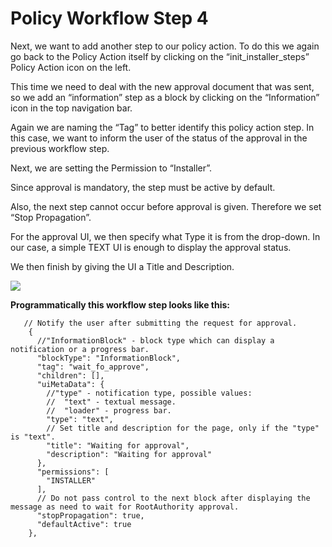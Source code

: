 # Policy Workflow Step 4

Next, we want to add another step to our policy action. To do this we again go back to the Policy Action itself by clicking on the “init\_installer\_steps” Policy Action icon on the left.

This time we need to deal with the new approval document that was sent, so we add an “information” step as a block by clicking on the “Information” icon in the top navigation bar.

Again we are naming the “Tag” to better identify this policy action step. In this case, we want to inform the user of the status of the approval in the previous workflow step.

Next, we are setting the Permission to “Installer”.

Since approval is mandatory, the step must be active by default.

Also, the next step cannot occur before approval is given. Therefore we set “Stop Propagation”.

For the approval UI, we then specify what Type it is from the drop-down. In our case, a simple TEXT UI is enough to display the approval status.

We then finish by giving the UI a Title and Description.

![](../.gitbook/assets/PW\_9.png)

**Programmatically this workflow step looks like this:**

```
   // Notify the user after submitting the request for approval.
    {
      //"InformationBlock" - block type which can display a notification or a progress bar.
      "blockType": "InformationBlock",
      "tag": "wait_fo_approve",
      "children": [],
      "uiMetaData": {
        //"type" - notification type, possible values:
        //  "text" - textual message.
        //  "loader" - progress bar.
        "type": "text",
        // Set title and description for the page, only if the "type" is "text".
        "title": "Waiting for approval",
        "description": "Waiting for approval"
      },
      "permissions": [
        "INSTALLER"
      ],
      // Do not pass control to the next block after displaying the message as need to wait for RootAuthority approval.
      "stopPropagation": true,
      "defaultActive": true
    },
```
